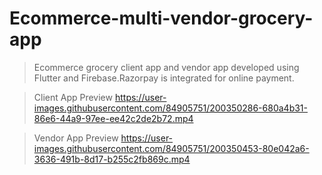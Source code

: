# Ecommerce-multi-vendor-grocery-app

> Ecommerce grocery client app and vendor app developed using Flutter and Firebase.Razorpay is integrated for online payment.

> Client App Preview
> https://user-images.githubusercontent.com/84905751/200350286-680a4b31-86e6-44a9-97ee-ee42c2de2b72.mp4


> Vendor App Preview
> https://user-images.githubusercontent.com/84905751/200350453-80e042a6-3636-491b-8d17-b255c2fb869c.mp4

